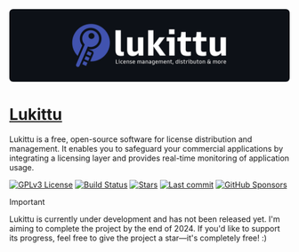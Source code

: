 <img src="lukittu.png" alt="Lukittu GitHub-repository banner">

# [Lukittu](https://lukittu.com)
Lukittu is a free, open-source software for license distribution and management. It enables you to safeguard your commercial applications by integrating a licensing layer and provides real-time monitoring of application usage.

[![GPLv3 License](https://img.shields.io/badge/License-GPL%20v3-black.svg?style=flat&colorA=000000&colorB=000000)](https://opensource.org/licenses/)
[![Build Status](https://img.shields.io/github/actions/workflow/status/kasperip/lukittu/pipeline.yml?branch=main&style=flat&colorA=000000&colorB=000000)](https://github.com/KasperiP/lukittu/actions/workflows/pipeline.yml)
[![Stars](https://img.shields.io/github/stars/kasperip/lukittu?style=flat&colorA=000000&colorB=000000)](https://github.com/KasperiP/lukittu/stargazers)
[![Last commit](https://img.shields.io/github/last-commit/kasperip/lukittu?style=flat&colorA=000000&colorB=000000)](https://github.com/KasperiP/lukittu/commits/main/)
[![GitHub Sponsors](https://img.shields.io/github/sponsors/kasperip?style=flat&colorA=000000&colorB=000000)](https://github.com/sponsors/KasperiP)


> [!IMPORTANT]  
> Lukittu is currently under development and has not been released yet. I'm aiming to complete the project by the end of 2024. If you'd like to support its progress, feel free to give the project a star—it's completely free! :)

